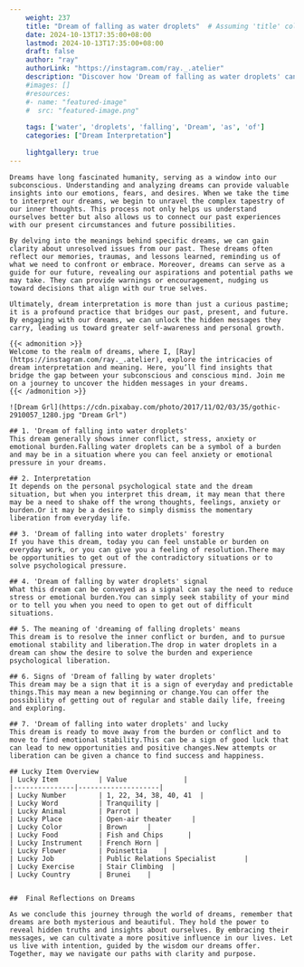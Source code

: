```yaml
---
    weight: 237
    title: "Dream of falling as water droplets"  # Assuming 'title' column exists
    date: 2024-10-13T17:35:00+08:00
    lastmod: 2024-10-13T17:35:00+08:00
    draft: false
    author: "ray"
    authorLink: "https://instagram.com/ray._.atelier"
    description: "Discover how 'Dream of falling as water droplets' can interpret your future and uncover its significant meanings in your life."
    #images: []
    #resources:
    #- name: "featured-image"
    #  src: "featured-image.png"
    
    tags: ['water', 'droplets', 'falling', 'Dream', 'as', 'of']
    categories: ["Dream Interpretation"]
    
    lightgallery: true
---
```

    
    Dreams have long fascinated humanity, serving as a window into our subconscious. Understanding and analyzing dreams can provide valuable insights into our emotions, fears, and desires. When we take the time to interpret our dreams, we begin to unravel the complex tapestry of our inner thoughts. This process not only helps us understand ourselves better but also allows us to connect our past experiences with our present circumstances and future possibilities.
    
    By delving into the meanings behind specific dreams, we can gain clarity about unresolved issues from our past. These dreams often reflect our memories, traumas, and lessons learned, reminding us of what we need to confront or embrace. Moreover, dreams can serve as a guide for our future, revealing our aspirations and potential paths we may take. They can provide warnings or encouragement, nudging us toward decisions that align with our true selves.
    
    Ultimately, dream interpretation is more than just a curious pastime; it is a profound practice that bridges our past, present, and future. By engaging with our dreams, we can unlock the hidden messages they carry, leading us toward greater self-awareness and personal growth.
    
    {{< admonition >}}
    Welcome to the realm of dreams, where I, [Ray](https://instagram.com/ray._.atelier), explore the intricacies of dream interpretation and meaning. Here, you’ll find insights that bridge the gap between your subconscious and conscious mind. Join me on a journey to uncover the hidden messages in your dreams.
    {{< /admonition >}}
    
    ![Dream Grl](https://cdn.pixabay.com/photo/2017/11/02/03/35/gothic-2910057_1280.jpg "Dream Grl")
    
    ## 1. 'Dream of falling into water droplets'
    This dream generally shows inner conflict, stress, anxiety or emotional burden.Falling water droplets can be a symbol of a burden and may be in a situation where you can feel anxiety or emotional pressure in your dreams.
    
    ## 2. Interpretation
    It depends on the personal psychological state and the dream situation, but when you interpret this dream, it may mean that there may be a need to shake off the wrong thoughts, feelings, anxiety or burden.Or it may be a desire to simply dismiss the momentary liberation from everyday life.
    
    ## 3. 'Dream of falling into water droplets' forestry
    If you have this dream, today you can feel unstable or burden on everyday work, or you can give you a feeling of resolution.There may be opportunities to get out of the contradictory situations or to solve psychological pressure.
    
    ## 4. 'Dream of falling by water droplets' signal
    What this dream can be conveyed as a signal can say the need to reduce stress or emotional burden.You can simply seek stability of your mind or to tell you when you need to open to get out of difficult situations.
    
    ## 5. The meaning of 'dreaming of falling droplets' means
    This dream is to resolve the inner conflict or burden, and to pursue emotional stability and liberation.The drop in water droplets in a dream can show the desire to solve the burden and experience psychological liberation.
    
    ## 6. Signs of 'Dream of falling by water droplets'
    This dream may be a sign that it is a sign of everyday and predictable things.This may mean a new beginning or change.You can offer the possibility of getting out of regular and stable daily life, freeing and exploring.
    
    ## 7. 'Dream of falling into water droplets' and lucky
    This dream is ready to move away from the burden or conflict and to move to find emotional stability.This can be a sign of good luck that can lead to new opportunities and positive changes.New attempts or liberation can be given a chance to find success and happiness.
    
    ## Lucky Item Overview
    | Lucky Item          | Value              |
    |---------------|--------------------|
    | Lucky Number        | 1, 22, 34, 38, 40, 41  |
    | Lucky Word          | Tranquility |
    | Lucky Animal        | Parrot |
    | Lucky Place         | Open-air theater     |
    | Lucky Color         | Brown     |
    | Lucky Food          | Fish and Chips      |
    | Lucky Instrument    | French Horn |
    | Lucky Flower        | Poinsettia    |
    | Lucky Job           | Public Relations Specialist       |
    | Lucky Exercise      | Stair Climbing  |
    | Lucky Country       | Brunei    |
    
    
    ##  Final Reflections on Dreams
    
    As we conclude this journey through the world of dreams, remember that dreams are both mysterious and beautiful. They hold the power to reveal hidden truths and insights about ourselves. By embracing their messages, we can cultivate a more positive influence in our lives. Let us live with intention, guided by the wisdom our dreams offer. Together, may we navigate our paths with clarity and purpose.
    
